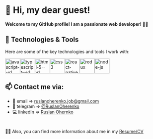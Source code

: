 # 👋 Hi, my dear guest!

#### Welcome to my GitHub profile!  I am a passionate web developer!  👨‍💻 

## 🧩 Technologies & Tools
  Here are some of the key technologies and tools I work with:
  
<img width="48" height="48" src="https://img.icons8.com/color/48/javascript--v1.png" alt="javascript--v1"/><img width="48" height="48" src="https://img.icons8.com/fluency/48/typescript--v1.png" alt="typescript--v1"/><img width="48" height="48" src="https://img.icons8.com/color/48/html-5--v1.png" alt="html-5--v1"/><img width="48" height="48" src="https://img.icons8.com/color/48/css3.png" alt="css3"/><img width="48" height="48" src="https://img.icons8.com/color/48/react-native.png" alt="react-native"/><img width="48" height="48" src="https://img.icons8.com/color/48/redux.png" alt="redux"/><img width="48" height="48" src="https://img.icons8.com/fluency/48/node-js.png" alt="node-js"/>

## 📫 Contact me via:
- 📧 email =>  ruslanoherenko.job@gmail.com
- 📱 telegram => [@RuslanOherenko](https://t.me/RuslanOherenko)
- 💻 linkedIn => [Ruslan Ohernko](https://www.linkedin.com/in/ruslan-oherenko-3295b7303/)
#
⛓️‍💥 Also, you can find more information about me in my [Resume/CV](https://drive.google.com/file/d/1THdntGkuG7SUyPPDCaq-JhziEm9ZSNnv/view?usp=sharing)

<!---
ogerenko/ogerenko is a ✨ special ✨ repository because its `README.md` (this file) appears on your GitHub profile.
You can click the Preview link to take a look at your changes.
--->
